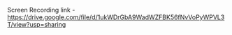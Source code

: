 Screen Recording link - https://drive.google.com/file/d/1ukWDrGbA9WadWZFBK56fNvVoPyWPVL3T/view?usp=sharing